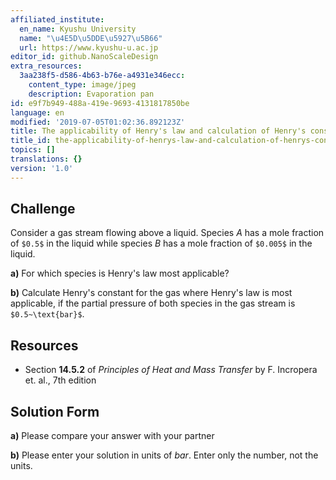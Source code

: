 ```yaml
---
affiliated_institute:
  en_name: Kyushu University
  name: "\u4E5D\u5DDE\u5927\u5B66"
  url: https://www.kyushu-u.ac.jp
editor_id: github.NanoScaleDesign
extra_resources:
  3aa238f5-d586-4b63-b76e-a4931e346ecc:
    content_type: image/jpeg
    description: Evaporation pan
id: e9f7b949-488a-419e-9693-4131817850be
language: en
modified: '2019-07-05T01:02:36.892123Z'
title: The applicability of Henry's law and calculation of Henry's constant
title_id: the-applicability-of-henrys-law-and-calculation-of-henrys-constant
topics: []
translations: {}
version: '1.0'
---
```


## Challenge
Consider a gas stream flowing above a liquid. Species *A* has a mole fraction of `$0.5$` in the liquid while species *B* has a mole fraction of `$0.005$` in the liquid.

**a)** For which species is Henry's law most applicable?

**b)** Calculate Henry's constant for the gas where Henry's law is most applicable, if the partial pressure of both species in the gas stream is `$0.5~\text{bar}$`.


## Resources

- Section **14.5.2** of *Principles of Heat and Mass Transfer* by F. Incropera et. al., 7th edition


## Solution Form
**a)** Please compare your answer with your partner

**b)** Please enter your solution in units of *bar*. Enter only the number, not the units.
